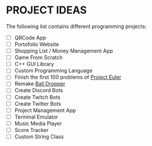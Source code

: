 PROJECT IDEAS
=============

The following list contains different programming projects:
- [ ] QRCode App
- [ ] Portofolio Website
- [ ] Shopping List / Money Management App
- [ ] Game From Scratch
- [ ] C++ GUI Library
- [ ] Custom Programming Language
- [ ] Finish the first 100 problems of [Project Euler](https://projecteuler.net/)
- [ ] Remake [Ball Dropper](https://play.google.com/store/apps/details?id=com.Novaminis.BallDropper)
- [ ] Create Discord Bots
- [ ] Create Twitch Bots
- [ ] Create Twitter Bots
- [ ] Project Management App
- [ ] Terminal Emulator
- [ ] Music Media Player
- [ ] Score Tracker
- [ ] Custom String Class